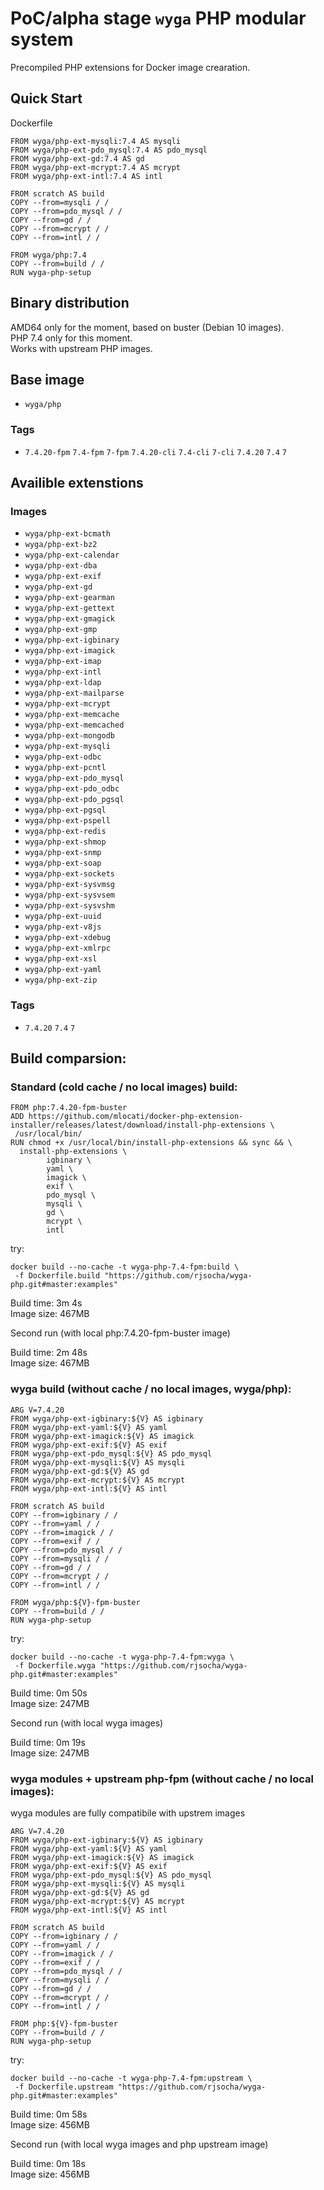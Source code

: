 # PoC/alpha stage `wyga` PHP modular system

Precompiled PHP extensions for Docker image crearation.

## Quick Start

Dockerfile

```
FROM wyga/php-ext-mysqli:7.4 AS mysqli
FROM wyga/php-ext-pdo_mysql:7.4 AS pdo_mysql
FROM wyga/php-ext-gd:7.4 AS gd
FROM wyga/php-ext-mcrypt:7.4 AS mcrypt
FROM wyga/php-ext-intl:7.4 AS intl

FROM scratch AS build
COPY --from=mysqli / /
COPY --from=pdo_mysql / /
COPY --from=gd / /
COPY --from=mcrypt / /
COPY --from=intl / /

FROM wyga/php:7.4
COPY --from=build / /
RUN wyga-php-setup
```


## Binary distribution

AMD64 only for the moment, based on buster (Debian 10 images).\
PHP 7.4 only for this moment.\
Works with upstream PHP images.

## Base image
 * `wyga/php`
### Tags
 * `7.4.20-fpm` `7.4-fpm` `7-fpm` `7.4.20-cli` `7.4-cli` `7-cli` `7.4.20` `7.4` `7`

## Availible extenstions

### Images
 * `wyga/php-ext-bcmath`
 * `wyga/php-ext-bz2`
 * `wyga/php-ext-calendar`
 * `wyga/php-ext-dba`
 * `wyga/php-ext-exif`
 * `wyga/php-ext-gd`
 * `wyga/php-ext-gearman`
 * `wyga/php-ext-gettext`
 * `wyga/php-ext-gmagick`
 * `wyga/php-ext-gmp`
 * `wyga/php-ext-igbinary`
 * `wyga/php-ext-imagick`
 * `wyga/php-ext-imap`
 * `wyga/php-ext-intl`
 * `wyga/php-ext-ldap`
 * `wyga/php-ext-mailparse`
 * `wyga/php-ext-mcrypt`
 * `wyga/php-ext-memcache`
 * `wyga/php-ext-memcached`
 * `wyga/php-ext-mongodb`
 * `wyga/php-ext-mysqli`
 * `wyga/php-ext-odbc`
 * `wyga/php-ext-pcntl`
 * `wyga/php-ext-pdo_mysql`
 * `wyga/php-ext-pdo_odbc`
 * `wyga/php-ext-pdo_pgsql`
 * `wyga/php-ext-pgsql`
 * `wyga/php-ext-pspell`
 * `wyga/php-ext-redis`
 * `wyga/php-ext-shmop`
 * `wyga/php-ext-snmp`
 * `wyga/php-ext-soap`
 * `wyga/php-ext-sockets`
 * `wyga/php-ext-sysvmsg`
 * `wyga/php-ext-sysvsem`
 * `wyga/php-ext-sysvshm`
 * `wyga/php-ext-uuid`
 * `wyga/php-ext-v8js`
 * `wyga/php-ext-xdebug`
 * `wyga/php-ext-xmlrpc`
 * `wyga/php-ext-xsl`
 * `wyga/php-ext-yaml`
 * `wyga/php-ext-zip`
### Tags
 * `7.4.20` `7.4` `7`

## Build comparsion:

### Standard (cold cache / no local images) build:

```
FROM php:7.4.20-fpm-buster
ADD https://github.com/mlocati/docker-php-extension-installer/releases/latest/download/install-php-extensions \
 /usr/local/bin/
RUN chmod +x /usr/local/bin/install-php-extensions && sync && \
  install-php-extensions \
        igbinary \
        yaml \
        imagick \
        exif \
        pdo_mysql \
        mysqli \
        gd \
        mcrypt \
        intl 
```

try:
```
docker build --no-cache -t wyga-php-7.4-fpm:build \
 -f Dockerfile.build "https://github.com/rjsocha/wyga-php.git#master:examples"
```

Build time: 3m 4s\
Image size: 467MB

Second run (with local php:7.4.20-fpm-buster image)

Build time: 2m 48s\
Image size: 467MB

### wyga build (without cache / no local images, wyga/php):

```
ARG V=7.4.20
FROM wyga/php-ext-igbinary:${V} AS igbinary
FROM wyga/php-ext-yaml:${V} AS yaml
FROM wyga/php-ext-imagick:${V} AS imagick
FROM wyga/php-ext-exif:${V} AS exif
FROM wyga/php-ext-pdo_mysql:${V} AS pdo_mysql
FROM wyga/php-ext-mysqli:${V} AS mysqli
FROM wyga/php-ext-gd:${V} AS gd
FROM wyga/php-ext-mcrypt:${V} AS mcrypt
FROM wyga/php-ext-intl:${V} AS intl

FROM scratch AS build
COPY --from=igbinary / /
COPY --from=yaml / /
COPY --from=imagick / /
COPY --from=exif / /
COPY --from=pdo_mysql / /
COPY --from=mysqli / /
COPY --from=gd / /
COPY --from=mcrypt / /
COPY --from=intl / /

FROM wyga/php:${V}-fpm-buster
COPY --from=build / /
RUN wyga-php-setup
```

try:
```
docker build --no-cache -t wyga-php-7.4-fpm:wyga \
 -f Dockerfile.wyga "https://github.com/rjsocha/wyga-php.git#master:examples"
```

Build time: 0m 50s\
Image size: 247MB

Second run (with local wyga images)

Build time: 0m 19s\
Image size: 247MB

### wyga modules + upstream php-fpm (without cache / no local images):

wyga modules are fully compatibile with upstrem images

```
ARG V=7.4.20
FROM wyga/php-ext-igbinary:${V} AS igbinary
FROM wyga/php-ext-yaml:${V} AS yaml
FROM wyga/php-ext-imagick:${V} AS imagick
FROM wyga/php-ext-exif:${V} AS exif
FROM wyga/php-ext-pdo_mysql:${V} AS pdo_mysql
FROM wyga/php-ext-mysqli:${V} AS mysqli
FROM wyga/php-ext-gd:${V} AS gd
FROM wyga/php-ext-mcrypt:${V} AS mcrypt
FROM wyga/php-ext-intl:${V} AS intl

FROM scratch AS build
COPY --from=igbinary / /
COPY --from=yaml / /
COPY --from=imagick / /
COPY --from=exif / /
COPY --from=pdo_mysql / /
COPY --from=mysqli / /
COPY --from=gd / /
COPY --from=mcrypt / /
COPY --from=intl / /

FROM php:${V}-fpm-buster
COPY --from=build / /
RUN wyga-php-setup
```
try:
```
docker build --no-cache -t wyga-php-7.4-fpm:upstream \
 -f Dockerfile.upstream "https://github.com/rjsocha/wyga-php.git#master:examples"
```

Build time: 0m 58s\
Image size: 456MB

Second run (with local wyga images and php upstream image)

Build time: 0m 18s\
Image size: 456MB
